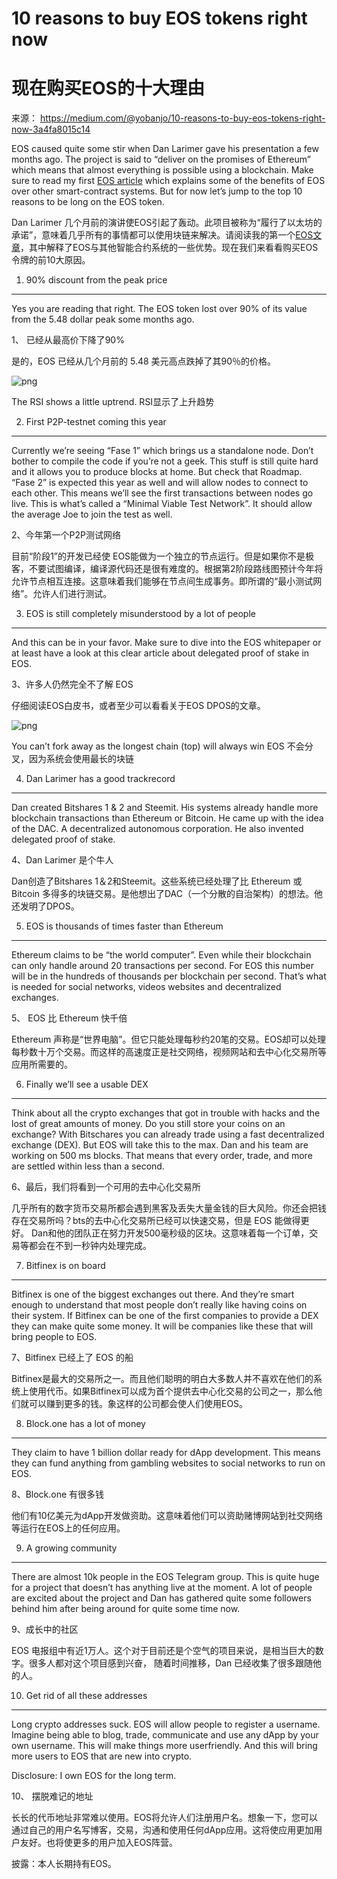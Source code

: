 10 reasons to buy EOS tokens right now
===
现在购买EOS的十大理由
===

来源： https://medium.com/@yobanjo/10-reasons-to-buy-eos-tokens-right-now-3a4fa8015c14

EOS caused quite some stir when Dan Larimer gave his presentation a few months ago. The project is said to “deliver on the promises of Ethereum” which means that almost everything is possible using a blockchain. Make sure to read my first [EOS article](https://medium.com/@yobanjo/eos-is-nailing-it-almost-100-aafa3f6410f5) which explains some of the benefits of EOS over other smart-contract systems. But for now let’s jump to the top 10 reasons to be long on the EOS token.

Dan Larimer 几个月前的演讲使EOS引起了轰动。此项目被称为“履行了以太坊的承诺”，意味着几乎所有的事情都可以使用块链来解决。请阅读我的第一个[EOS文章](https://medium.com/@yobanjo/eos-is-nailing-it-almost-100-aafa3f6410f5)，其中解释了EOS与其他智能合约系统的一些优势。现在我们来看看购买EOS令牌的前10大原因。


1. 90% discount from the peak price
---

Yes you are reading that right. The EOS token lost over 90% of its value from the 5.48 dollar peak some months ago.

1、 已经从最高价下降了90%


是的，EOS 已经从几个月前的 5.48 美元高点跌掉了其90％的价格。

![png](https://cdn-images-1.medium.com/max/800/1*Y_W_RLPuWHAZ9oZsAOk3Og.png)

The RSI shows a little uptrend. RSI显示了上升趋势

2. First P2P-testnet coming this year
---
Currently we’re seeing “Fase 1” which brings us a standalone node. Don’t bother to compile the code if you’re not a geek. This stuff is still quite hard and it allows you to produce blocks at home. But check that Roadmap. “Fase 2” is expected this year as well and will allow nodes to connect to each other. This means we’ll see the first transactions between nodes go live. This is what’s called a “Minimal Viable Test Network”. It should allow the average Joe to join the test as well.

2、今年第一个P2P测试网络

目前“阶段1”的开发已经使 EOS能做为一个独立的节点运行。但是如果你不是极客，不要试图编译，编译源代码还是很有难度的。根据第2阶段路线图预计今年将允许节点相互连接。这意味着我们能够在节点间生成事务。即所谓的“最小测试网络”。允许人们进行测试。

3. EOS is still completely misunderstood by a lot of people
---
And this can be in your favor. Make sure to dive into the EOS whitepaper or at least have a look at this clear article about delegated proof of stake in EOS.

3、许多人仍然完全不了解 EOS

仔细阅读EOS白皮书，或者至少可以看看关于EOS DPOS的文章。

![png](https://cdn-images-1.medium.com/max/1600/1*SC1m6O_TDMbzmrv8JIcUoQ.png)

You can’t fork away as the longest chain (top) will always win
EOS 不会分叉，因为系统会使用最长的块链

4. Dan Larimer has a good trackrecord
---
Dan created Bitshares 1 & 2 and Steemit. His systems already handle more blockchain transactions than Ethereum or Bitcoin. He came up with the idea of the DAC. A decentralized autonomous corporation. He also invented delegated proof of stake.

4、Dan Larimer 是个牛人

Dan创造了Bitshares 1＆2和Steemit。这些系统已经处理了比 Ethereum 或 Bitcoin 多得多的块链交易。是他想出了DAC（一个分散的自治架构）的想法。他还发明了DPOS。

5. EOS is thousands of times faster than Ethereum
---
Ethereum claims to be “the world computer”. Even while their blockchain can only handle around 20 transactions per second. For EOS this number will be in the hundreds of thousands per blockchain per second. That’s what is needed for social networks, videos websites and decentralized exchanges.

5、 EOS 比 Ethereum 快千倍

Ethereum 声称是“世界电脑”。但它只能处理每秒约20笔的交易。EOS却可以处理每秒数十万个交易。而这样的高速度正是社交网络，视频网站和去中心化交易所等应用所需要的。

6. Finally we’ll see a usable DEX
---
Think about all the crypto exchanges that got in trouble with hacks and the lost of great amounts of money. Do you still store your coins on an exchange? With Bitschares you can already trade using a fast decentralized exchange (DEX). But EOS will take this to the max. Dan and his team are working on 500 ms blocks. That means that every order, trade, and more are settled within less than a second.

6、最后，我们将看到一个可用的去中心化交易所

几乎所有的数字货币交易所都会遇到黑客及丢失大量金钱的巨大风险。你还会把钱存在交易所吗？bts的去中心化交易所已经可以快速交易，但是 EOS 能做得更好。 Dan和他的团队正在努力开发500毫秒级的区块。这意味着每一个订单，交易等都会在不到一秒钟内处理完成。

7. Bitfinex is on board
---
Bitfinex is one of the biggest exchanges out there. And they’re smart enough to understand that most people don’t really like having coins on their system. If Bitfinex can be one of the first companies to provide a DEX they can make quite some money. It will be companies like these that will bring people to EOS.

7、Bitfinex 已经上了 EOS 的船

Bitfinex是最大的交易所之一。而且他们聪明的明白大多数人并不喜欢在他们的系统上使用代币。如果Bitfinex可以成为首个提供去中心化交易的公司之一，那么他们就可以赚到更多的钱。象这样的公司都会使人们使用EOS。

8. Block.one has a lot of money
---
They claim to have 1 billion dollar ready for dApp development. This means they can fund anything from gambling websites to social networks to run on EOS.

8、Block.one 有很多钱

他们有10亿美元为dApp开发做资助。这意味着他们可以资助赌博网站到社交网络等运行在EOS上的任何应用。

9. A growing community
---
There are almost 10k people in the EOS Telegram group. This is quite huge for a project that doesn’t has anything live at the moment. A lot of people are excited about the project and Dan has gathered quite some followers behind him after being around for quite some time now.

9、成长中的社区

EOS 电报组中有近1万人。这个对于目前还是个空气的项目来说，是相当巨大的数字。很多人都对这个项目感到兴奋，
随着时间推移，Dan 已经收集了很多跟随他的人。

10. Get rid of all these addresses
---
Long crypto addresses suck. EOS will allow people to register a username. Imagine being able to blog, trade, communicate and use any dApp by your own username. This will make things more userfriendly. And this will bring more users to EOS that are new into crypto.

Disclosure: I own EOS for the long term.

10、 摆脱难记的地址

长长的代币地址非常难以使用。EOS将允许人们注册用户名。想象一下，您可以通过自己的用户名写博客，交易，沟通和使用任何dApp应用。这将使应用更加用户友好。也将使更多的用户加入EOS阵营。


披露：本人长期持有EOS。
